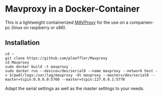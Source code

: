 # Mavproxy in a Docker-Container

This is a lightweight containerized [MAVProxy](https://ardupilot.org/mavproxy/index.html) for the use on a companien-pc (linux on raspberry or x86).

## Installation

```shell
cd ~
git clone https://github.com/ploeffler/Mavproxy
cd Mavproxy
sudo docker build -t mavproxy .
sudo docker run --device=/dev/serial0 --name mavproxy --network host -v $(pwd)/logs:/var/log/mavproxy -dt mavproxy --master=/dev/serial0 --master=tcpin:0.0.0.0:5760 --master=tcpin:127.0.0.1:5770
```

Adapt the serial settings as well as the master settings to your needs.
